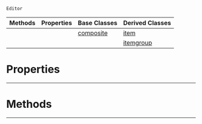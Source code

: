  `Editor`

|Methods|Properties|Base Classes|Derived Classes|
|---|---|---|---|
| | |[composite](https://github.com/ArendDanielek/ZeroDocsTest/blob/master/code_reference/class_reference/composite.markdown)|[item](https://github.com/ArendDanielek/ZeroDocsTest/blob/master/code_reference/class_reference/item.markdown)|
| | | |[itemgroup](https://github.com/ArendDanielek/ZeroDocsTest/blob/master/code_reference/class_reference/itemgroup.markdown)|


 #  Properties


---  
 #  Methods


---  
 
  
  
  
  
  
  
  

 